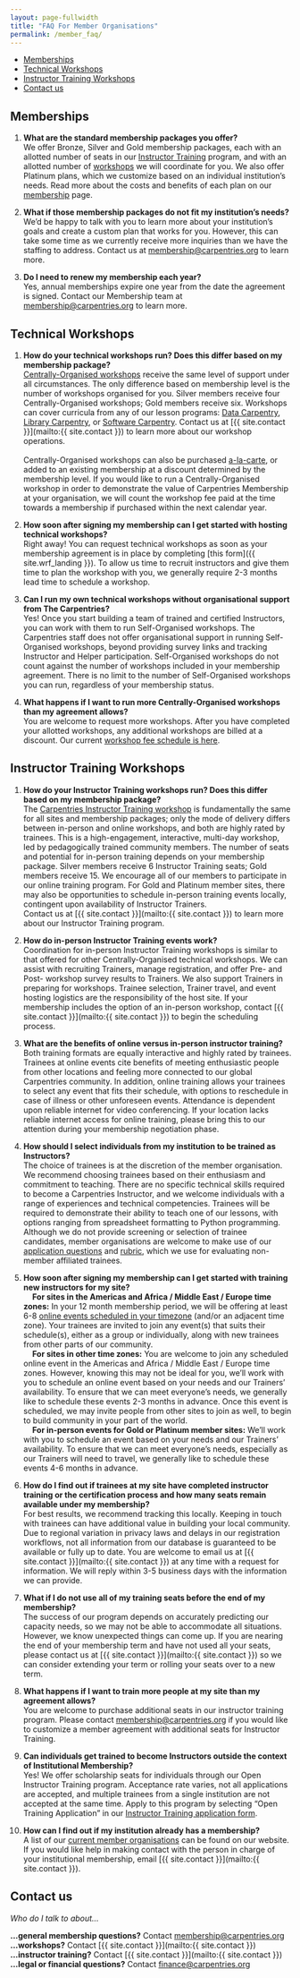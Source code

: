 ```yaml
---
layout: page-fullwidth
title: "FAQ For Member Organisations"
permalink: /member_faq/
---
```



- [Memberships](#memberships)
- [Technical Workshops](#technical-workshops)
- [Instructor Training Workshops](#instructor-training-workshops)
- [Contact us](#contact-us)


## Memberships

1. **What are the standard membership packages you offer?**<br>
We offer Bronze, Silver and Gold membership packages, each with an allotted number of seats in our [Instructor Training](https://carpentries.github.io/instructor-training/) program, and with an allotted number of [workshops](/workshops) we will coordinate for you. We also offer Platinum plans, which we customize based on an individual institution’s needs.  Read more about the costs and benefits of each plan on our [membership](/membership) page.  

1. **What if those membership packages do not fit my institution’s needs?**<br>
We’d be happy to talk with you to learn more about your institution’s goals and create a custom plan that works for you. However, this can take some time as we currently receive more inquiries than we have the staffing to address. Contact us at [membership@carpentries.org](mailto:membership@carpentries.org) to learn more.

1. **Do I need to renew my membership each year?**<br>
Yes, annual memberships expire one year from the date the agreement is signed.  Contact our Membership team at [membership@carpentries.org](mailto:membership@carpentries.org) to learn more.

## Technical Workshops

1. **How do your technical workshops run? Does this differ based on my membership package?**<br>
[Centrally-Organised workshops](/workshops/#workshop-organising) receive the same level of support under all circumstances.  The only difference based on membership level is the number of workshops organised for you.  Silver members receive four Centrally-Organised workshops; Gold members receive six. Workshops can cover curricula from any of our lesson programs: [Data Carpentry](https://datacarpentry.org/lessons/), [Library Carpentry](https://librarycarpentry.org/lessons/), or [Software Carpentry](https://software-carpentry.org/lessons/).  Contact us at [{{ site.contact }}](mailto:{{ site.contact }}) to learn more about our workshop operations.<br><br>
Centrally-Organised workshops can also be purchased [a-la-carte](/workshops/#workshop-organising), or added to an existing membership at a discount determined by the membership level. If you would like to run a Centrally-Organised workshop in order to demonstrate the value of Carpentries Membership at your organisation, we will count the workshop fee paid at the time towards a membership if purchased within the next calendar year.


1. **How soon after signing my membership can I get started with hosting technical workshops?**<br>
Right away! You can request technical workshops as soon as your membership agreement is in place by completing [this form]({{ site.wrf_landing }}). To allow us time to recruit instructors and give them time to plan the workshop with you, we generally require 2-3 months lead time to schedule a workshop.  

1. **Can I run my own technical workshops without organisational support from The Carpentries?**<br>
Yes! Once you start building a team of trained and certified Instructors, you can work with them to run Self-Organised workshops. The Carpentries staff does not offer organisational support in running Self-Organised workshops, beyond providing survey links and tracking Instructor and Helper participation. Self-Organised workshops do not count against the number of workshops included in your membership agreement.  There is no limit to the number of Self-Organised workshops you can run, regardless of your membership status.

1. **What happens if I want to run more Centrally-Organised workshops than my agreement allows?**<br>
You are welcome to request more workshops. After you have completed your allotted workshops, any additional workshops are billed at a discount. Our current [workshop fee schedule is here](/workshops/#workshop-organising).

## Instructor Training Workshops

1. **How do your Instructor Training workshops run? Does this differ based on my membership package?**<br>
The [Carpentries Instructor Training workshop](https://carpentries.github.io/instructor-training/) is fundamentally the same for all sites and membership packages; only the mode of delivery differs between in-person and online workshops, and both are highly rated by trainees. This is a high-engagement, interactive, multi-day workshop, led by pedagogically trained community members. The number of seats and potential for in-person training depends on your membership package. Silver members receive 6 Instructor Training seats; Gold members receive 15. We encourage all of our members to participate in our online training program. For Gold and Platinum member sites, there may also be opportunities to schedule in-person training events locally, contingent upon availability of Instructor Trainers.  <br>Contact us at [{{ site.contact }}](mailto:{{ site.contact }}) to learn more about our Instructor Training program.

1. **How do in-person Instructor Training events work?**<br>
Coordination for in-person Instructor Training workshops is similar to that offered for other Centrally-Organised technical workshops. We can assist with recruiting Trainers, manage registration, and offer Pre- and Post- workshop survey results to Trainers. We also support Trainers in preparing for workshops. Trainee selection, Trainer travel, and event hosting logistics are the responsibility of the host site. If your membership includes the option of an in-person workshop, contact [{{ site.contact }}](mailto:{{ site.contact }}) to begin the scheduling process.

1. **What are the benefits of online versus in-person instructor training?**<br>
Both training formats are equally interactive and highly rated by trainees. Trainees at online events cite benefits of meeting enthusiastic people from other locations and feeling more connected to our global Carpentries community. In addition, online training allows your trainees to select any event that fits their schedule, with options to reschedule in case of illness or other unforeseen events. Attendance is dependent upon reliable internet for video conferencing. If your location lacks reliable internet access for online training, please bring this to our attention during your membership negotiation phase.

1. **How should I select individuals from my institution to be trained as Instructors?**<br>
The choice of trainees is at the discretion of the member organisation. We recommend choosing trainees based on their enthusiasm and commitment to teaching. There are no specific technical skills required to become a Carpentries Instructor, and we welcome individuals with a range of experiences and technical competencies. Trainees will be required to demonstrate their ability to teach one of our lessons, with options ranging from spreadsheet formatting to Python programming. Although we do not provide screening or selection of trainee candidates, member organisations are welcome to make use of our [application questions](https://amy.carpentries.org/forms/request_training/) and [rubric](https://github.com/carpentries/instructor-training/blob/gh-pages/files/rubric.md), which we use for evaluating non-member affiliated trainees. 

1. **How soon after signing my membership can I get started with training new instructors for my site?**<br>
&nbsp;&nbsp;&nbsp;&nbsp;**For sites in the Americas and Africa / Middle East / Europe time zones:** In your 12 month membership period, we will be offering at least 6-8 [online events scheduled in your timezone](https://carpentries.github.io/instructor-training/training_calendar/) (and/or an adjacent time zone). Your trainees are invited to join any event(s) that suits their schedule(s), either as a group or individually, along with new trainees from other parts of our community.<br>
&nbsp;&nbsp;&nbsp;&nbsp;**For sites in other time zones:** You are welcome to join any scheduled online event in the Americas and Africa / Middle East / Europe time zones. However, knowing this may not be ideal for you, we’ll work with you to schedule an online event based on your needs and our Trainers’ availability. To ensure that we can meet everyone’s needs, we generally like to schedule these events 2-3 months in advance.  Once this event is scheduled, we may invite people from other sites to join as well, to begin to build community in your part of the world.<br>
&nbsp;&nbsp;&nbsp;&nbsp;**For in-person events for Gold or Platinum member sites:** We’ll work with you to schedule an event based on your needs and our Trainers’ availability.  To ensure that we can meet everyone’s needs, especially as our Trainers will need to travel, we generally like to schedule these events 4-6 months in advance.

1. **How do I find out if trainees at my site have completed instructor training or the certification process and how many seats remain available under my membership?**<br>
For best results, we recommend tracking this locally. Keeping in touch with trainees can have additional value in building your local community. Due to regional variation in privacy laws and delays in our registration workflows, not all information from our database is guaranteed to be available or fully up to date. You are welcome to email us at [{{ site.contact }}](mailto:{{ site.contact }}) at any time with a request for information. We will reply within 3-5 business days with the information we can provide.

1. **What if I do not use all of my training seats before the end of my membership?**<br>
The success of our program depends on accurately predicting our capacity needs, so we may not be able to accommodate all situations.  However, we know unexpected things can come up. If you are nearing the end of your membership term and have not used all your seats, please contact us at [{{ site.contact }}](mailto:{{ site.contact }}) so we can consider extending your term or rolling your seats over to a new term.  

1. **What happens if I want to train more people at my site than my agreement allows?**<br>
You are welcome to purchase additional seats in our instructor training program. Please contact [membership@carpentries.org](membership@carpentries.org) if you would like to customize a member agreement with additional seats for Instructor Training.

1. **Can individuals get trained to become Instructors outside the context of Institutional Membership?**<br>
Yes! We offer scholarship seats for individuals through our Open Instructor Training program. Acceptance rate varies, not all applications are accepted, and multiple trainees from a single institution are not accepted at the same time. Apply to this program by selecting “Open Training Application” in our [Instructor Training application form](https://amy.carpentries.org/forms/request_training/).

1. **How can I find out if my institution already has a membership?**<br>
A list of our [current member organisations](https://carpentries.org/members/) can be found on our website. If you would like help in making contact with the person in charge of your institutional membership, email [{{ site.contact }}](mailto:{{ site.contact }}).

## Contact us
*Who do I talk to about...*

 **...general membership questions?** Contact [membership@carpentries.org](mailto:membership@carpentries.org)<br>
 **...workshops?** Contact [{{ site.contact }}](mailto:{{ site.contact }})<br>
 **...instructor training?** Contact [{{ site.contact }}](mailto:{{ site.contact }})<br>
 **...legal or financial questions?** Contact [finance@carpentries.org](mailto:finance@carpentries.org)<br>
